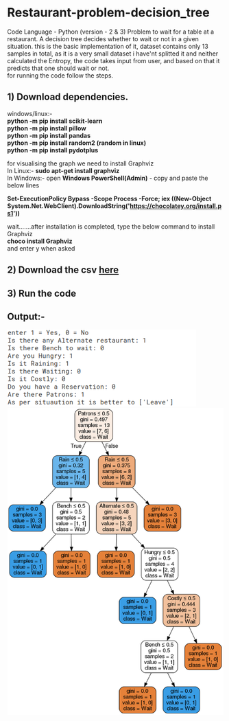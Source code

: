 # Restaurant-problem-decision_tree
Code Language - Python (version - 2 & 3)
Problem to wait for a table at a restaurant. A decision tree decides whether to wait or not in a given situation.
this is the basic implementation of it, dataset contains only 13 samples in total, as it is a very small dataset i have'nt splitted it and neither calculated the Entropy,
the code takes input from user, and based on that it predicts that one should wait or not.   
for running the code follow the steps.
## 1) Download dependencies.

windows/linux:-   
**python -m pip install scikit-learn   
python -m pip install pillow   
python -m pip install pandas   
python -m pip install random2 (random in linux)      
python -m pip install pydotplus**   
   
for visualising the graph we need to install Graphviz   
In Linux:- **sudo apt-get install graphviz**   
In Windows:- open **Windows PowerShell(Admin)** - copy and paste the below lines 

**Set-ExecutionPolicy Bypass -Scope Process -Force; iex ((New-Object System.Net.WebClient).DownloadString('https://chocolatey.org/install.ps1'))**  

wait.......after installation is completed, type the below command to install Graphviz   
**choco install Graphviz**   
and enter y when asked    

## 2) Download the csv [here](https://drive.google.com/open?id=1ZLHNLoS-MrLEwbYvvSaJjzymEf3KOG22)
## 3) Run the code
  
## Output:-
![output](https://github.com/akhtarnadeem915/Restaurant-problem-decision_tree/blob/master/output.png)
![output tree](https://github.com/akhtarnadeem915/Restaurant-problem-decision_tree/blob/master/output-tree.png)
